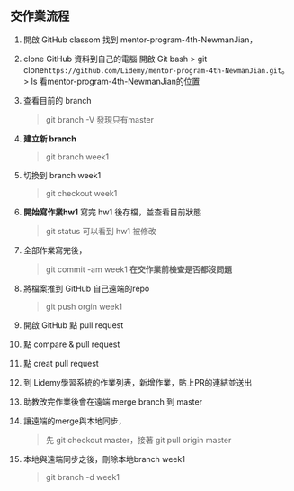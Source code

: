 ## 交作業流程

1. 開啟 GitHub classom 找到 mentor-program-4th-NewmanJian，

2. clone GitHub 資料到自己的電腦
開啟 Git bash > git clone`https://github.com/Lidemy/mentor-program-4th-NewmanJian.git`。 > ls 看mentor-program-4th-NewmanJian的位置

3. 查看目前的 branch 
   > git branch -V 發現只有master

4. **建立新 branch** 
   > git branch week1

5. 切換到 branch week1 
   > git checkout week1 

6. **開始寫作業hw1** 寫完 hw1 後存檔，並查看目前狀態
   > git status 可以看到 hw1 被修改

7. 全部作業寫完後，
   > git commit -am week1 **在交作業前檢查是否都沒問題**

8. 將檔案推到 GitHub 自己遠端的repo
   > git push orgin week1 
 
9. 開啟 GitHub 點 pull request

10. 點 compare & pull request

11. 點 creat pull request

12. 到 Lidemy學習系統的作業列表，新增作業，貼上PR的連結並送出

13. 助教改完作業後會在遠端 merge branch 到 master

14. 讓遠端的merge與本地同步，
    > 先 git checkout master，接著 git pull origin master

15. 本地與遠端同步之後，刪除本地branch week1
    > git branch -d week1